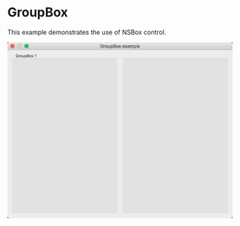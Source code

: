 # GroupBox

This example demonstrates the use of NSBox control.

![GitHub Logo](../../docs/Pictures/GroupBox.png)
